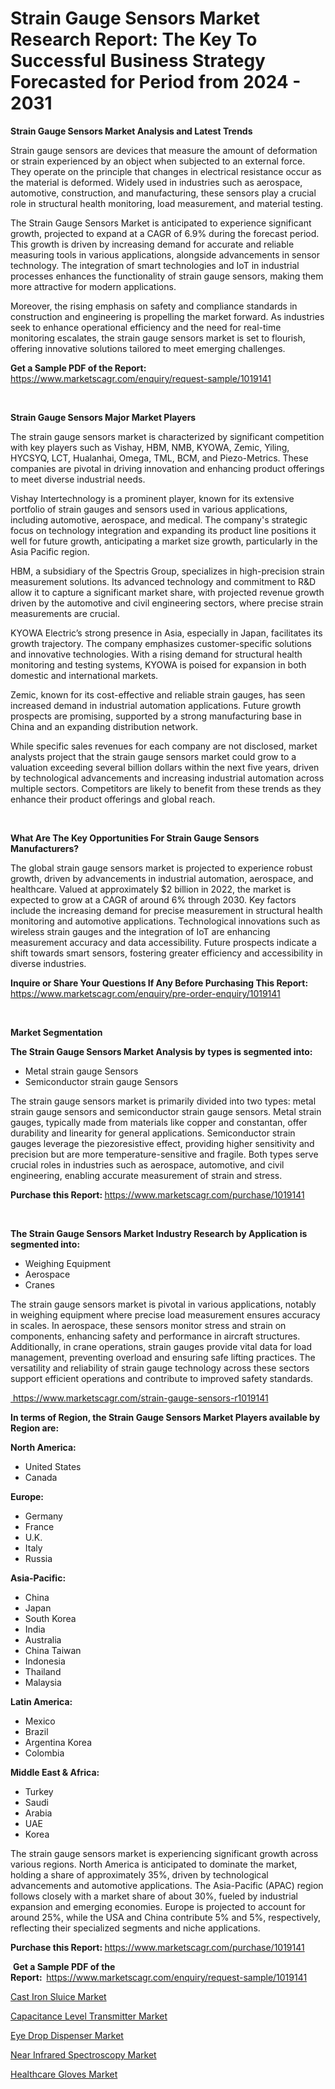 <p><h1>Strain Gauge Sensors Market Research Report: The Key To Successful Business Strategy Forecasted for Period from 2024 - 2031</h1></p><p><strong>Strain Gauge Sensors Market Analysis and Latest Trends</strong></p>
<p><p>Strain gauge sensors are devices that measure the amount of deformation or strain experienced by an object when subjected to an external force. They operate on the principle that changes in electrical resistance occur as the material is deformed. Widely used in industries such as aerospace, automotive, construction, and manufacturing, these sensors play a crucial role in structural health monitoring, load measurement, and material testing.</p><p>The Strain Gauge Sensors Market is anticipated to experience significant growth, projected to expand at a CAGR of 6.9% during the forecast period. This growth is driven by increasing demand for accurate and reliable measuring tools in various applications, alongside advancements in sensor technology. The integration of smart technologies and IoT in industrial processes enhances the functionality of strain gauge sensors, making them more attractive for modern applications.</p><p>Moreover, the rising emphasis on safety and compliance standards in construction and engineering is propelling the market forward. As industries seek to enhance operational efficiency and the need for real-time monitoring escalates, the strain gauge sensors market is set to flourish, offering innovative solutions tailored to meet emerging challenges.</p></p>
<p><strong>Get a Sample PDF of the Report:&nbsp;</strong> <a href="https://www.marketscagr.com/enquiry/request-sample/1019141?utm_campaign=1802&utm_medium=2&utm_source=Github&utm_content=ia&utm_term=29102024&utm_id=strain-gauge-sensors">https://www.marketscagr.com/enquiry/request-sample/1019141</a></p>
<p>&nbsp;</p>
<p><strong>Strain Gauge Sensors Major Market Players</strong></p>
<p><p>The strain gauge sensors market is characterized by significant competition with key players such as Vishay, HBM, NMB, KYOWA, Zemic, Yiling, HYCSYQ, LCT, Hualanhai, Omega, TML, BCM, and Piezo-Metrics. These companies are pivotal in driving innovation and enhancing product offerings to meet diverse industrial needs.</p><p>Vishay Intertechnology is a prominent player, known for its extensive portfolio of strain gauges and sensors used in various applications, including automotive, aerospace, and medical. The company's strategic focus on technology integration and expanding its product line positions it well for future growth, anticipating a market size growth, particularly in the Asia Pacific region.</p><p>HBM, a subsidiary of the Spectris Group, specializes in high-precision strain measurement solutions. Its advanced technology and commitment to R&D allow it to capture a significant market share, with projected revenue growth driven by the automotive and civil engineering sectors, where precise strain measurements are crucial.</p><p>KYOWA Electric’s strong presence in Asia, especially in Japan, facilitates its growth trajectory. The company emphasizes customer-specific solutions and innovative technologies. With a rising demand for structural health monitoring and testing systems, KYOWA is poised for expansion in both domestic and international markets.</p><p>Zemic, known for its cost-effective and reliable strain gauges, has seen increased demand in industrial automation applications. Future growth prospects are promising, supported by a strong manufacturing base in China and an expanding distribution network.</p><p>While specific sales revenues for each company are not disclosed, market analysts project that the strain gauge sensors market could grow to a valuation exceeding several billion dollars within the next five years, driven by technological advancements and increasing industrial automation across multiple sectors. Competitors are likely to benefit from these trends as they enhance their product offerings and global reach.</p></p>
<p>&nbsp;</p>
<p><strong>What Are The Key Opportunities For Strain Gauge Sensors Manufacturers?</strong></p>
<p><p>The global strain gauge sensors market is projected to experience robust growth, driven by advancements in industrial automation, aerospace, and healthcare. Valued at approximately $2 billion in 2022, the market is expected to grow at a CAGR of around 6% through 2030. Key factors include the increasing demand for precise measurement in structural health monitoring and automotive applications. Technological innovations such as wireless strain gauges and the integration of IoT are enhancing measurement accuracy and data accessibility. Future prospects indicate a shift towards smart sensors, fostering greater efficiency and accessibility in diverse industries.</p></p>
<p><strong>Inquire or Share Your Questions If Any Before Purchasing This Report:</strong> <a href="https://www.marketscagr.com/enquiry/pre-order-enquiry/1019141?utm_campaign=1802&utm_medium=2&utm_source=Github&utm_content=ia&utm_term=29102024&utm_id=strain-gauge-sensors">https://www.marketscagr.com/enquiry/pre-order-enquiry/1019141</a></p>
<p>&nbsp;</p>
<p><strong>Market Segmentation</strong></p>
<p><strong>The Strain Gauge Sensors Market Analysis by types is segmented into:</strong></p>
<p><ul><li>Metal strain gauge Sensors</li><li>Semiconductor strain gauge Sensors</li></ul></p>
<p><p>The strain gauge sensors market is primarily divided into two types: metal strain gauge sensors and semiconductor strain gauge sensors. Metal strain gauges, typically made from materials like copper and constantan, offer durability and linearity for general applications. Semiconductor strain gauges leverage the piezoresistive effect, providing higher sensitivity and precision but are more temperature-sensitive and fragile. Both types serve crucial roles in industries such as aerospace, automotive, and civil engineering, enabling accurate measurement of strain and stress.</p></p>
<p><strong>Purchase this Report:&nbsp;</strong><a href="https://www.marketscagr.com/purchase/1019141?utm_campaign=1802&utm_medium=2&utm_source=Github&utm_content=ia&utm_term=29102024&utm_id=strain-gauge-sensors">https://www.marketscagr.com/purchase/1019141</a></p>
<p>&nbsp;</p>
<p><strong>The Strain Gauge Sensors Market Industry Research by Application is segmented into:</strong></p>
<p><ul><li>Weighing Equipment</li><li>Aerospace</li><li>Cranes</li></ul></p>
<p><p>The strain gauge sensors market is pivotal in various applications, notably in weighing equipment where precise load measurement ensures accuracy in scales. In aerospace, these sensors monitor stress and strain on components, enhancing safety and performance in aircraft structures. Additionally, in crane operations, strain gauges provide vital data for load management, preventing overload and ensuring safe lifting practices. The versatility and reliability of strain gauge technology across these sectors support efficient operations and contribute to improved safety standards.</p></p>
<p><a href="https://www.marketscagr.com/strain-gauge-sensors-r1019141?utm_campaign=1802&utm_medium=2&utm_source=Github&utm_content=ia&utm_term=29102024&utm_id=strain-gauge-sensors">&nbsp;https://www.marketscagr.com/strain-gauge-sensors-r1019141</a></p>
<p><strong>In terms of Region, the Strain Gauge Sensors Market Players available by Region are:</strong></p>
<p>
    <p> <strong> North America: </strong>
        <ul>
            <li>United States</li>
            <li>Canada</li>
        </ul>
        </p> 
    <p> <strong> Europe: </strong>
        <ul>
            <li>Germany</li>
            <li>France</li>
            <li>U.K.</li>
            <li>Italy</li>
            <li>Russia</li>
        </ul>
        </p> 
    <p> <strong> Asia-Pacific: </strong>
        <ul>
            <li>China</li>
            <li>Japan</li>
            <li>South Korea</li>
            <li>India</li>
            <li>Australia</li>
            <li>China Taiwan</li>
            <li>Indonesia</li>
            <li>Thailand</li>
            <li>Malaysia</li>
        </ul>
        </p> 
    <p> <strong> Latin America: </strong>
        <ul>
            <li>Mexico</li>
            <li>Brazil</li>
            <li>Argentina Korea</li>
            <li>Colombia</li>
        </ul>
        </p> 
    <p> <strong> Middle East & Africa: </strong>
        <ul>
            <li>Turkey</li>
            <li>Saudi</li>
            <li>Arabia</li>
            <li>UAE</li>
            <li>Korea</li>
        </ul>
    </p>
    </p>
<p><p>The strain gauge sensors market is experiencing significant growth across various regions. North America is anticipated to dominate the market, holding a share of approximately 35%, driven by technological advancements and automotive applications. The Asia-Pacific (APAC) region follows closely with a market share of about 30%, fueled by industrial expansion and emerging economies. Europe is projected to account for around 25%, while the USA and China contribute 5% and 5%, respectively, reflecting their specialized segments and niche applications.</p></p>
<p><strong>Purchase this Report: </strong><a href="https://www.marketscagr.com/purchase/1019141?utm_campaign=1802&utm_medium=2&utm_source=Github&utm_content=ia&utm_term=29102024&utm_id=strain-gauge-sensors">https://www.marketscagr.com/purchase/1019141</a></p>
<p>&nbsp;<strong>Get a Sample PDF of the Report:&nbsp;&nbsp;</strong><a href="https://www.marketscagr.com/enquiry/request-sample/1019141?utm_campaign=1802&utm_medium=2&utm_source=Github&utm_content=ia&utm_term=29102024&utm_id=strain-gauge-sensors">https://www.marketscagr.com/enquiry/request-sample/1019141</a></p>
<p><strong></strong></p>
<p><p><a href="https://issuu.com/reportprime-2/docs/cast-iron-sluice-market-size-2030.p_48e02c9cb9b139?utm_campaign=1802&utm_medium=2&utm_source=Github&utm_content=ia&utm_term=29102024&utm_id=strain-gauge-sensors">Cast Iron Sluice Market</a></p><p><a href="https://www.linkedin.com/pulse/global-capacitance-level-transmitter-market-share-growth-opportunities-xfboc?utm_campaign=1802&utm_medium=2&utm_source=Github&utm_content=ia&utm_term=29102024&utm_id=strain-gauge-sensors">Capacitance Level Transmitter Market</a></p><p><a href="https://www.linkedin.com/pulse/insights-eye-drop-dispenser-market-players-size-geographical-regions-m0vvc?utm_campaign=1802&utm_medium=2&utm_source=Github&utm_content=ia&utm_term=29102024&utm_id=strain-gauge-sensors">Eye Drop Dispenser Market</a></p><p><a href="https://www.linkedin.com/pulse/global-near-infrared-spectroscopy-market-trends-analysis-future-a85dc?utm_campaign=1802&utm_medium=2&utm_source=Github&utm_content=ia&utm_term=29102024&utm_id=strain-gauge-sensors">Near Infrared Spectroscopy Market</a></p><p><a href="https://www.linkedin.com/pulse/future-innovation-global-healthcare-gloves-market-growth-opportunities-ajsbf?utm_campaign=1802&utm_medium=2&utm_source=Github&utm_content=ia&utm_term=29102024&utm_id=strain-gauge-sensors">Healthcare Gloves Market</a></p></p>